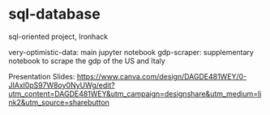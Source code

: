 # sql-database
sql-oriented project, Ironhack

very-optimistic-data: main jupyter notebook
gdp-scraper: supplementary notebook to scrape the gdp of the US and Italy

Presentation Slides: https://www.canva.com/design/DAGDE481WEY/0-JIAxl0pS97W8oy0NyUWg/edit?utm_content=DAGDE481WEY&utm_campaign=designshare&utm_medium=link2&utm_source=sharebutton
